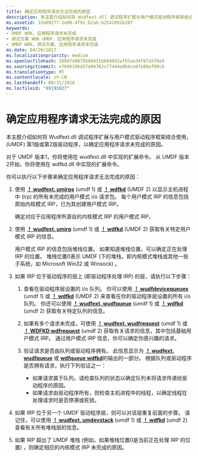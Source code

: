 ```yaml
---
title: 确定应用程序请求无法完成的原因
description: 本主题介绍如何将 Wudfext.dll 调试程序扩展与用户模式驱动程序框架结合使用， (UMDF) 第1版或第2版驱动程序，以确定应用程序请求未完成的原因。
ms.assetid: 33a09277-1e00-4f91-b2ab-b2541091628f
keywords:
- UMDF WDK，应用程序请求未完成
- 调试方案 WDK UMDF，应用程序请求未完成
- UMDF WDK，调试方案，应用程序请求未完成
ms.date: 04/20/2017
ms.localizationpriority: medium
ms.openlocfilehash: 2089749875b60431bb949d2af03ae34f07a5f6e4
ms.sourcegitcommit: e769619bd37e04762c77444e8b4ce9fe86ef09cb
ms.translationtype: MT
ms.contentlocale: zh-CN
ms.lasthandoff: 08/31/2020
ms.locfileid: "89191027"
---
```

# <a name="determining-why-an-application-request-does-not-complete"></a>确定应用程序请求无法完成的原因


本主题介绍如何将 Wudfext.dll 调试程序扩展与用户模式驱动程序框架结合使用， (UMDF) 第1版或第2版驱动程序，以确定应用程序请求未完成的原因。

对于 UMDF 版本1，你将使用在 wudfext.dll 中实现的扩展命令。 从 UMDF 版本2开始，你将使用在 wdfkd.dll 中实现的扩展命令。

你可以执行以下步骤来确定应用程序请求无法完成的原因：

1.  使用 [**！ wudfext. umirps**](../debugger/-wudfext-umirps.md) (umdf 1) 或 [**！ wdfkd**](../debugger/-wdfkd-wdfumirps.md) (UMDF 2) 以显示主机进程中 (irp) 的所有未完成的用户模式 i/o 请求包。 每个用户模式 IRP 的信息包括原始内核模式 IRP，已为其创建用户模式 IRP。

    确定对应于应用程序所源自的内核模式 IRP 的用户模式 IRP。

2.  使用 [**！ wudfext. umirp**](../debugger/-wudfext-umirp.md) (umdf 1) 或 [**！ wdfkd**](../debugger/-wdfkd-wdfumirp.md) (UMDF 2) 获取有关特定用户模式 IRP 的信息。

    用户模式 IRP 的信息包括堆栈位置。 如果知道堆栈位置，可以确定正在处理 IRP 的位置。 堆栈位置0表示 UMDF (下的堆栈，即内核模式堆栈或其他一些子系统，如 Microsoft Win32 或 Winsock) 。

3.  如果 IRP 位于驱动程序的层上 (即驱动程序处理 IRP) 的层，请执行以下步骤：
    1.  查看在驱动程序层设置的 i/o 队列。 你可以使用 [**！ wudfdevicequeues**](../debugger/-wudfext-wudfdevicequeues.md) (umdf 1) 或 [**！ wdfkd**](../debugger/-wdfkd-wdfdevicequeues.md) (UMDF 2) 来查看在你的驱动程序层设置的所有 i/o 队列。 你还可以使用 [**！ wudfext. wudfqueue**](../debugger/-wudfext-wudfqueue.md) (umdf 1) 或 [**！ wdfkd**](../debugger/-wdfkd-wdfqueue.md) (umdf 2) 获取有关特定队列的信息。

    2.  如果有多个请求未完成，可使用 [**！ wudfext. wudfrequest**](../debugger/-wudfext-wudfrequest.md) (umdf 1) 或 [**！ WDFKD wdfrequest**](../debugger/-wdfkd-wdfrequest.md) (umdf 2) 获取有关请求的信息，其中包括基础用户模式 IRP。 通过用户模式 IRP 信息，你可以确定你感兴趣的请求。
    3.  验证请求是否由队列或驱动程序拥有。 此信息显示为 [**！ wudfext. wudfqueue**](../debugger/-wudfext-wudfqueue.md) 或 [**wdfqueue wdfkd**](../debugger/-wdfkd-wdfqueue.md)的输出的一部分。 根据队列或驱动程序是否拥有请求，执行下列验证之一：
        -   如果请求属于队列，请检查队列的状态以确定队列未将请求传递给驱动程序的原因。
        -   如果请求由驱动程序所有，则检查主机进程中的线程，以确定线程在处理请求时是否停滞或死锁。

4.  如果 IRP 位于另一个 UMDF 驱动程序层，则可以对该层重复前面的步骤。 请记住，可以使用 [**！ wudfext. umdevstack**](../debugger/-wudfext-umdevstack.md) (umdf 1) 或 [**！ wdfkd**](../debugger/-wdfkd-wdfumdevstack.md) (umdf 2) 查看有关所有堆栈层的信息。

5.  如果 IRP 超出了 UMDF 堆栈 (例如，如果堆栈位置0是当前正在处理 IRP 的位置) ，则确定相应的内核模式 IRP 未完成的原因。

 

